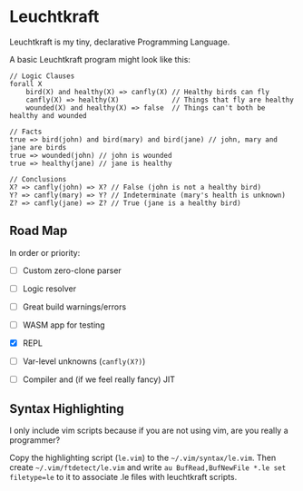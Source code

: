 # Leuchtkraft
Leuchtkraft is my tiny, declarative Programming Language.

A basic Leuchtkraft program might look like this:
```
// Logic Clauses
forall X
    bird(X) and healthy(X) => canfly(X) // Healthy birds can fly
    canfly(X) => healthy(X)             // Things that fly are healthy
    wounded(X) and healthy(X) => false  // Things can't both be healthy and wounded

// Facts
true => bird(john) and bird(mary) and bird(jane) // john, mary and jane are birds
true => wounded(john) // john is wounded
true => healthy(jane) // jane is healthy

// Conclusions
X? => canfly(john) => X? // False (john is not a healthy bird)
Y? => canfly(mary) => Y? // Indeterminate (mary's health is unknown)
Z? => canfly(jane) => Z? // True (jane is a healthy bird)
```

## Road Map
In order or priority: 
- [ ] Custom zero-clone parser
- [ ] Logic resolver
- [ ] Great build warnings/errors
- [ ] WASM app for testing
- [x] REPL
- [ ] Var-level unknowns (`canfly(X?)`)
- [ ] Compiler and (if we feel really fancy) JIT


## Syntax Highlighting
I only include vim scripts because if you are not using vim, are you really a programmer?

Copy the highlighting script (`le.vim`) to the `~/.vim/syntax/le.vim`.
Then create `~/.vim/ftdetect/le.vim` and write 
`au BufRead,BufNewFile *.le set filetype=le` to it to associate .le files 
with leuchtkraft scripts.
